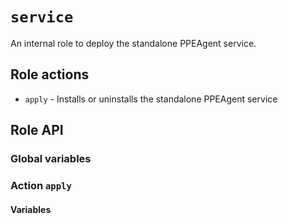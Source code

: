 # `service`

An internal role to deploy the standalone PPEAgent service.

## Role actions

* `apply` - Installs or uninstalls the standalone PPEAgent service

## Role API

### Global variables

### Action `apply`

#### Variables
